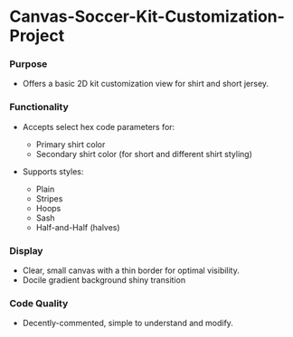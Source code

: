 # Canvas-Soccer-Kit-Customization-Project

### Purpose
- Offers a basic 2D kit customization view for shirt and short jersey.

### Functionality
- Accepts select hex code parameters for:
  - Primary shirt color
  - Secondary shirt color (for short and different shirt styling)
    
- Supports styles:
  - Plain
  - Stripes
  - Hoops
  - Sash
  - Half-and-Half (halves)

### Display
- Clear, small canvas with a thin border for optimal visibility.
- Docile gradient background shiny transition

### Code Quality
- Decently-commented, simple to understand and modify.
